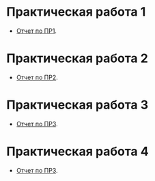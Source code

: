 # Практическая работа 1

  - [Отчет по ПР1](https://github.com/savvche/distributedsystems/blob/main/practice/PR_1.pdf).
  
# Практическая работа 2

  - [Отчет по ПР2](https://github.com/savvche/distributedsystems/blob/main/practice/PR_2.pdf).

# Практическая работа 3

  - [Отчет по ПР3](https://github.com/savvche/distributedsystems/blob/main/practice/PR_2.pdf).

# Практическая работа 4

  - [Отчет по ПР3](https://github.com/savvche/distributedsystems/blob/main/practice/PR_3_1.pdf).
